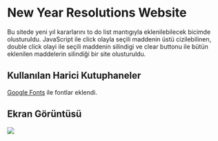 <h1>New Year Resolutions Website</h1>

Bu sitede yeni yıl kararlarını to do list mantıgıyla eklenilebilecek bicimde olusturuldu. JavaScript ile click olayla seçili maddenin üstü cizilebilinen, double click olayi ile seçili maddenin silindigi ve clear buttonu ile bütün eklenilen maddelerin silindiği bir site olusturuldu. 


<h2>Kullanılan Harici Kutuphaneler</h2>
<a href="#">Google Fonts</a> ile fontlar eklendi. </br>


<h2>Ekran Görüntüsü</h2>

![](screen.gif)
